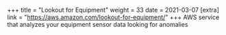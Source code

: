 +++
title = "Lookout for Equipment"
weight = 33
date = 2021-03-07
[extra]
link = "https://aws.amazon.com/lookout-for-equipment/"
+++
AWS service that analyzes your equipment sensor data looking for anomalies

